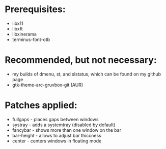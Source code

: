 # Prerequisites:
* libx11
* libxft
* libxinerama
* terminus-font-otb

# Recommended, but not necessary:
* my builds of dmenu, st, and slstatus, which can be found on my github page
* gtk-theme-arc-gruvbox-git (AUR)

# Patches applied:
* fullgaps - places gaps between windows
* systray - adds a systemtray (disabled by default)
* fancybar - shows more than one window on the bar
* bar-height - allows to adjust bar thiccness
* center - centers windows in floating mode
